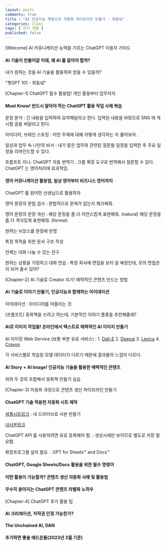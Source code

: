 ```yaml
---
layout: posts
comments: true
title : "AI 인공지능 챗봇으로 자동화 파이프라인 만들기 - 최동녘"
categories: Class
tags: [ 자기 개발 ]
published: false
---
```


[Welcome] AI 커뮤니케이션 능력을 기르는 ChatGPT 이용자 가이드

#### AI 기술이 만들어갈 미래, 왜 AI 를 알아야 할까?

내가 원하는 것을 AI 기술을 활용하여 얻을 수 있을까?

"챗GPT 101 - 최동녘"

[Chapter-1] ChatGPT 필수 활용법! 개인 활용부터 업무까지

#### Must Know! 반드시 알아야 하는 ChatGPT 활용 작업 사례 복습

문장 분석
 : 긴 내용을 입력하여 요약해달라고 한다.
   입력된 내용을 바탕으로 SNS 에 게시할 글을 써달라고 한다.

아이디어, 브레인 스토밍
 : 어떤 주제에 대해 어떻게 생각하는 지 물어보자.

일상과 업무 속 나만의 비서
 : 내가 맡은 업무와 관련된 질문들
   일정을 입력한 후 주요 일정을 리마인드할 수 있다.

프롬프트 지니: ChatGPT 자동 번역기
 : 크롬 확장 도구로 번역해서 질문할 수 있다.
   ChatGPT 는 영어처리에 효과적임.

#### 영어 커뮤니케이션 활용법, 일상 영어부터 비즈니스 영어까지

ChatGPT 를 원어민 선생님으로 활용하자

영어 문장의 문법 검사
 : 문법적으로 문제가 없는지 체크해줘.

영어 문장의 문장 개선
 : 해당 문장을 좀 더 자연스럽게 표현해줘. (natural)
   해당 문장을 좀 더 격식있게 표현해줘. (formal)

원하는 뉘앙스를 문장에 반영

특정 목적을 위한 문서 구조 작성

언제는 대화 나눌 수 있는 친구

원하는 상황을 가정하고 대화 연습
 : 특정 회사에 면접을 보러 갈 예정인데, 모의 면접관이 되어 줄수 있어?

[Chapter-2] AI 기술로 Creator 되기! 매력적인 콘텐츠 만드는 방법

#### AI 기술로 이야기 만들기, 인공지능과 함께하는 아이데이션

아이데이션
 : 아이디어를 떠올리는 것.

(프롬프트) 동화책을 쓰려고 하는데, 기본적인 이야기 플롯을 추천해줄래?

#### AI로 이미지 작업을! 온라인에서 텍스트로 매력적인 AI 이미지 만들기

AI 이미징 Web Service (보통 부분 유료 서비스)
 : 1. [Dall-E](https://labs.openai.com/)
   2. [Deepai](https://deepai.org/machine-learning-model/text2img)
   3. [Lexica](https://lexica.art/)
   4. [Crayon](https://www.craiyon.com/)

각 서비스별로 학습된 모델 데이터가 다르기 때문에 결과물의 느낌이 다르다.

#### AI Story + AI Image! 인공지능 기술을 활용한 매력적인 콘텐츠

위의 두 강의 조합해서 동화책 만들기 실습

[Chapter-3] 자동화 과정으로 콘텐츠 생산 파이프라인 만들기

#### ChatGPT 기술 적용한 자동화 시트 제작

[샘플시트링크](https://docs.google.com/spreadsheets/d/1hqWCJTDU6wMV0IEWSlWdPsdqUHHuay_xwFdftRqV4hY/edit?usp=sharing)
 : 내 드라이브로 사본 만들기

[내사본링크](https://docs.google.com/spreadsheets/d/1ycIGufDUV2U92a-rSiE5XUMX7Wan26FJY1oijm0oi4E/edit#gid=223475366)

ChatGPT API 를 사용하려면 유료 등록해야 함.
 : 생성시에만 보이므로 별도로 저장 필요함.

확장프로그램 설치 필요.
 : GPT for Sheets™ and Docs™

#### ChatGPT, Google Sheets/Docs 활용을 위한 필수 명령어

#### 어떤 활용이 가능할까? 콘텐츠 생산 자동화 사례 및 활용법

#### 무수히 쏟아지는 ChatGPT 콘텐츠 차별화 노하우

[Chapter-4] ChatGPT 추가 활용 팁

#### AI 크리에이션, 저작권 인정 가능한가?

#### The Unchained AI, DAN

#### 추가하면 좋을 애드온들(2023년 3월 기준)
